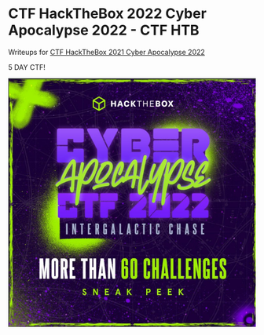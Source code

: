 # CTF HackTheBox 2022 Cyber Apocalypse 2022 - CTF HTB 

Writeups for [CTF HackTheBox 2021 Cyber Apocalypse 2022](https://ctf.hackthebox.com/ctf/371)

5 DAY CTF!

![info.jpg](images/info.jpg)